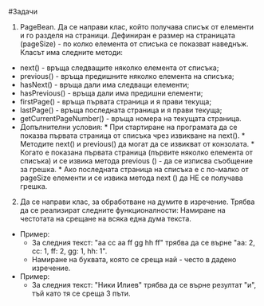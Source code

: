 #Задачи

1. PageBean. Да се направи клас, който получава списък от елементи и го разделя на страници. Дефиниран е размер на страницата (pageSize) - по колко елемента от списъка се показват наведнъж.
Класът има следните методи:
  * next() - връща следващите няколко елемента от списъка;
  * previous() - връща предишните няколко елемента на списъка;
  * hasNext() - връща дали има следващи елементи;
  * hasPrevious() - връща дали има предишни елементи;
  * firstPage() - връща първата страница и я прави текуща;
  * lastPage() - връща последната страница и я прави текуща;
  * getCurrentPageNumber() - връща номера на текущата страница.
  * Допълнителни условия:
        * При стартиране на програмата да се показва първата страница от списъка чрез извикване на next().
        * Методите next() и previous() да могат да се извикват от конзолата.
        * Когато е показана първата страница (първите няколко елемента от списъка) и се извика метода previous () - да се изписва съобщение за грешка.
        * Ако последната страница на списъка е с по-малко от pageSize елементи и се извика метода next () да НЕ се получава грешка.
2. Да се направи клас, за обработване на думите в изречение. Трябва да се реализират следните функционалности:
Намиране на честотата на срещане на всяка една дума текста.
 * Пример:
      * За следния текст: "aa cc aa ff gg hh ff" трябва да се върне "aa: 2, cc: 1, ff: 2, gg: 1, hh: 1".
      * Намиране на буквата, която се среща най - често в дадено изречение.
 * Пример:
      * За следния текст: "Ники Илиев" трябва да се върне резултат "и", тъй като тя се среща 3 пъти.